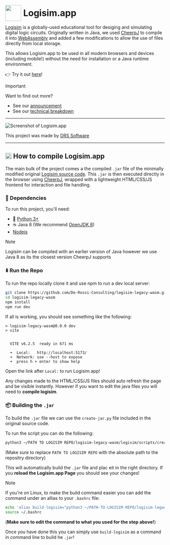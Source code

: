 # <img src="./public/favicon.ico" style="width:50px; position: relative; top: 15px;"/> Logisim.app

[Logisim](https://www.cburch.com/logisim/) is a globally-used educational tool for desiging and simulating digital logic circuits. Originally written in Java, we used [CheerpJ](https://cheerpj.com/) to compile it into [WebAssembly](https://webassembly.org/) and added a few modifications to allow the use of files directly from local storage. 

This allows Logisim.app to be used in all modern browsers and devices (including mobile!) without the need for installation or a Java runtime environment. 

👉 Try it out [here](https://logisim.app/)!

> [!IMPORTANT]
> Want to find out more?
> - See our [announcement](https://drs.software/blog/announcing-logisim)  
> - See our [technical breakdown](#)

---

![Screenshot of Logisim.app]()

This project was made by [DRS Software](https://drs.software/)

---

## <img src="./misc/github-images/wasm.ico" style="width:20px; position: relative; top: 2px;"/> How to compile Logisim.app
The main bulk of the project comes a the compiled `.jar` file of the minimally modified original [Logisim source code](https://sourceforge.net/projects/circuit/). This `.jar` is then executed directly in the browser using [CheerpJ](https://cheerpj.com/), wrapped with a lightweight HTML/CSS/JS frontend for interaction and file handling.

### 🔧 Dependencies

To run this project, you'll need:

- 🐍 [Python 3+](https://www.python.org/downloads/)
- ☕ Java 8 (We recommend [OpenJDK 8](https://openjdk.org/projects/jdk8/))
- [Nodejs](https://nodejs.org/en/download/)

> [!NOTE]
> Logisim can be compiled with an earlier version of Java however we use Java 8 as its the closest version CheerpJ supports

### ⬇️ Run the Repo
To run the repo locally clone it and use npm to run a dev local server:

```sh
git clone https://github.com/De-Rossi-Consulting/logisim-legacy-wasm.git
cd logisim-legacy-wasm
npm install
npm run dev
```

If all is working, you should see something like the following:
```
> logisim-legacy-wasm@0.0.0 dev
> vite


  VITE v6.2.5  ready in 671 ms

  ➜  Local:   http://localhost:5173/
  ➜  Network: use --host to expose
  ➜  press h + enter to show help
```
Open the link after `Local:` to run Logisim.app!

Any changes made to the HTML/CSS/JS files should auto refresh the page and  be visible instantly. However if you want to edit the java files you will need to **compile logisim**.

### 📦 Building the `.jar`
To build the `.jar` file we can use the `create-jar.py` file included in the original source code. 

To run the script you can do the following:
```sh
python3 ~/PATH TO LOGISIM REPO/logisim-legacy-wasm/logisim/scripts/create-jar.py -d ~/PATH TO LOGISIM REPO/logisim-legacy-wasm/public
```
(Make sure to replace `PATH TO LOGISIM REPO` with the absolute path to the repositry directory)

This will automatically build the `.jar` file and plac eit in the right directory. If you **reload the Logisim.app Page** you should see your changes!

> [!NOTE]
> If you're on Linux, to make the build command easier you can add the command under an allias to your `.bashrc` file:
> ```sh
>echo 'alias build-logisim="python3 ~/PATH-TO-LOGISIM-REPO/logisim-legacy-wasm/logisim/scripts/create-jar.py -d ~/PATH-TO-LOGISIM-REPO/logisim-legacy-wasm/public"' >> ~/.bashrc
>source ~/.bashrc
> ```
>(**Make sure to edit the command to what you used for the step above!**)
>
> Once you have done this you can simply use `build-logisim` as a command in command line to build he `.jar`!